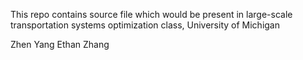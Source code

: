This repo contains source file which would be present in large-scale transportation systems optimization class, University of Michigan

Zhen Yang
Ethan Zhang 